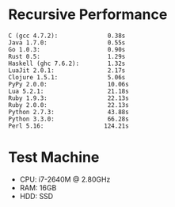 # Recursive Performance

    C (gcc 4.7.2):              0.38s
    Java 1.7.0:                 0.55s
    Go 1.0.3:                   0.90s
    Rust 0.5:                   1.29s
    Haskell (ghc 7.6.2):        1.32s
    LuaJit 2.0.1:               2.17s
    Clojure 1.5.1:              5.06s
    PyPy 2.0.0:                 10.06s
    Lua 5.2.1:                  21.18s
    Ruby 1.9.3:                 22.13s
    Ruby 2.0.0:                 22.13s
    Python 2.7.3:               43.88s
    Python 3.3.0:               66.28s
    Perl 5.16:                 124.21s

# Test Machine

- CPU: i7-2640M @ 2.80GHz
- RAM: 16GB
- HDD: SSD
